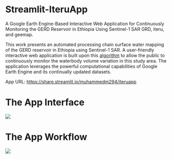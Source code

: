 # Streamlit-IteruApp
A Google Earth Engine-Based Interactive Web Application for Continuously Monitoring the GERD Reservoir in Ethiopia Using Sentinel-1 SAR GRD, iteru, and geemap.

This work presents an automated processing chain surface water mapping of the GERD reservoir in Ethiopia using Sentinel-1 SAR. A user-friendly interactive web application is built upon this [algorithm](https://github.com/MuhammedM294/Iteru) to allow the public to continuously monitor the waterbody volume variation in this study area. The application leverages the powerful computational capabilities of Google Earth Engine and its continually updated datasets. 

App URL: <https://share.streamlit.io/muhammedm294/iteruapp>

# The App Interface

![](https://github.com/MuhammedM294/data/blob/d02cf385dc26c31d0ba2a8e608723c93efc4352e/img/home.png)

# The App Workflow

![](https://github.com/MuhammedM294/data/blob/main/gifs/Workflow.png)
